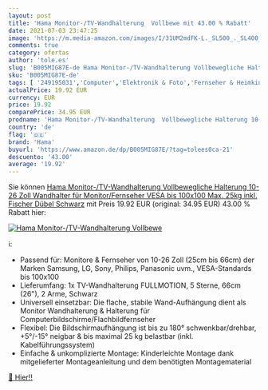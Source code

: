 ```yaml
---
layout: post
title: 'Hama Monitor-/TV-Wandhalterung  Vollbewe mit 43.00 % Rabatt'
date: 2021-07-03 23:47:25
image: 'https://m.media-amazon.com/images/I/31UM2mdFK-L._SL500_._SL400_.jpg'
comments: true
category: ofertas
author: 'tole.es'
slug: 'B005MIG87E-de Hama Monitor-/TV-Wandhalterung Vollbewegliche Halterung...'
sku: 'B005MIG87E-de'
tags: [ '249195031','Computer','Elektronik & Foto','Fernseher & Heimkino','Heimkino, TV & Video Zubehör','Monitore','Produkte','TV-Halterungen & Ständer','TV-Wand- & Deckenhalterungen','hama', ]
actualPrice: 19.92 EUR
currency: EUR
price: 19.92
comparePrice: 34.95 EUR
prodname: 'Hama Monitor-/TV-Wandhalterung  Vollbewegliche Halterung 10-26 Zoll  Wandhalter für Monitor/Fernseher  VESA bis 100x100  Max. 25kg  inkl. Fischer Dübel  Schwarz'
country: 'de'
flag: '🇩🇪'
brand: 'Hama'
buyurl: 'https://www.amazon.de/dp/B005MIG87E/?tag=tolees0ca-21'
descuento: '43.00'
average: '19.92'
---
```


Sie können [Hama Monitor-/TV-Wandhalterung  Vollbewegliche Halterung 10-26 Zoll  Wandhalter für Monitor/Fernseher  VESA bis 100x100  Max. 25kg  inkl. Fischer Dübel  Schwarz](https://www.amazon.de/dp/B005MIG87E/?tag=tolees0ca-21) mit Preis 19.92 EUR (original: 34.95 EUR) 43.00 % Rabatt hier:

[![Hama Monitor-/TV-Wandhalterung  Vollbewe](https://m.media-amazon.com/images/I/31UM2mdFK-L._SL500_._SL400_.jpg)](https://www.amazon.de/dp/B005MIG87E/?tag=tolees0ca-21)

ℹ️:

- Passend für: Monitore & Fernseher von 10-26 Zoll (25cm bis 66cm) der Marken Samsung, LG, Sony, Philips, Panasonic uvm., VESA-Standards bis 100x100
- Lieferumfang: 1x TV-Wandhalterung FULLMOTION, 5 Sterne, 66cm (26"), 2 Arme, Schwarz
- Universell einsetzbar: Die flache, stabile Wand-Aufhängung dient als Monitor Wandhalterung & Halterung für Computerbildschirme/Flachbildfernseher
- Flexibel: Die Bildschirmaufhängung ist bis zu 180° schwenkbar/drehbar, +5°/-15° neigbar & bis maximal 25 kg belastbar (inkl. Kabelführungssystem)
- Einfache & unkomplizierte Montage: Kinderleichte Montage dank mitgelieferter Montageanleitung und dem benötigten Montagematerial

[🛒 Hier!!](https://www.amazon.de/dp/B005MIG87E/?tag=tolees0ca-21)
